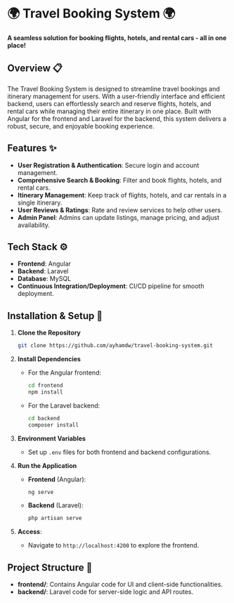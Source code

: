 
# 🌍 Travel Booking System 🌍

**A seamless solution for booking flights, hotels, and rental cars - all in one place!**

## Overview 📋

The Travel Booking System is designed to streamline travel bookings and itinerary management for users. With a user-friendly interface and efficient backend, users can effortlessly search and reserve flights, hotels, and rental cars while managing their entire itinerary in one place. Built with Angular for the frontend and Laravel for the backend, this system delivers a robust, secure, and enjoyable booking experience.

## Features ✨

- **User Registration & Authentication**: Secure login and account management.
- **Comprehensive Search & Booking**: Filter and book flights, hotels, and rental cars.
- **Itinerary Management**: Keep track of flights, hotels, and car rentals in a single itinerary.
- **User Reviews & Ratings**: Rate and review services to help other users.
- **Admin Panel**: Admins can update listings, manage pricing, and adjust availability.

## Tech Stack ⚙️

- **Frontend**: Angular
- **Backend**: Laravel
- **Database**: MySQL
- **Continuous Integration/Deployment**: CI/CD pipeline for smooth deployment.

## Installation & Setup 🚀

1. **Clone the Repository**
   ```bash
   git clone https://github.com/ayhamdw/travel-booking-system.git
   ```
2. **Install Dependencies**
   - For the Angular frontend:
     ```bash
     cd frontend
     npm install
     ```
   - For the Laravel backend:
     ```bash
     cd backend
     composer install
     ```

3. **Environment Variables**
   - Set up `.env` files for both frontend and backend configurations.

4. **Run the Application**
   - **Frontend** (Angular):
     ```bash
     ng serve
     ```
   - **Backend** (Laravel):
     ```bash
     php artisan serve
     ```

5. **Access**:
   - Navigate to `http://localhost:4200` to explore the frontend.

## Project Structure 📂

- **frontend/**: Contains Angular code for UI and client-side functionalities.
- **backend/**: Laravel code for server-side logic and API routes.
